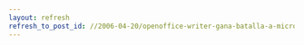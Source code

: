 ```yaml
---
layout: refresh
refresh_to_post_id: //2006-04-20/openoffice-writer-gana-batalla-a-microsoft-word
---
```

